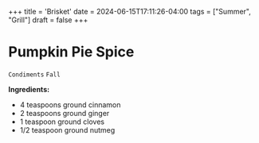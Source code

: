 +++
title = 'Brisket'
date = 2024-06-15T17:11:26-04:00
tags = ["Summer", "Grill"]
draft = false
+++
# Pumpkin Pie Spice

`Condiments` `Fall`

**Ingredients:**

- 4 teaspoons ground cinnamon
- 2 teaspoons ground ginger
- 1 teaspoon ground cloves
- 1/2 teaspoon ground nutmeg

